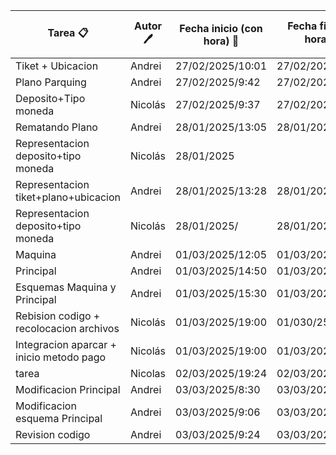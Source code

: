 |Tarea 📋|Autor 🖊️|Fecha inicio (con hora) 📅|Fecha fin (con hora) ⏳|Tiempo transcurrido ⏱️(aprox)|
|-----|-----|-----------------------|--------------------|-------------------|
|Tiket + Ubicacion|Andrei|27/02/2025/10:01|27/02/2025/10:57|56m|
|Plano Parquing| Andrei| 27/02/2025/9:42|27/02/2025/10:01|19m|
|Deposito+Tipo moneda|Nicolás|27/02/2025/9:37|27/02/2025/10:50|1h13|
|Rematando Plano|Andrei|28/01/2025/13:05|28/01/2025/13:27|22min|
|Representacion deposito+tipo moneda|Nicolás|28/01/2025||15m|
|Representacion tiket+plano+ubicacion|Andrei|28/01/2025/13:28|28/01/2025/13:56|28min|
|Representacion deposito+tipo moneda|Nicolás|28/01/2025/|28/01/2025/|15m|
|Maquina|Andrei|01/03/2025/12:05|01/03/2025/13:30|1h25|
|Principal|Andrei|01/03/2025/14:50|01/03/2025/15:20|30min|
|Esquemas Maquina y Principal|Andrei|01/03/2025/15:30|01/03/2025/16:15|45min|
|Rebision codigo + recolocacion archivos|Nicolás|01/03/2025/19:00|01/030/25/19:12|
|Integracion aparcar + inicio metodo pago|Nicolás|01/03/2025/19:00|01/03/2025/20:42|1h42m|
|tarea|Nicolas|02/03/2025/19:24|02/03/2025/20:10|46m|
|Modificacion Principal|Andrei|03/03/2025/8:30|03/03/2025/9:05|35min|
|Modificacion esquema Principal|Andrei|03/03/2025/9:06|03/03/2025/9:22|12min|
|Revision codigo|Andrei|03/03/2025/9:24|03/03/2025/9:40|16min|
